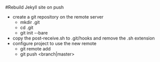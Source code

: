 #Rebuild Jekyll site on push

  - create a git repository on the remote server
    - mkdir <projectname>.git
    - cd <projectname>.git
    - git init --bare
  - copy the post-receive.sh to <projectname>.git/hooks and remove the .sh extension
  - configure project to use the new remote
    - git remote add <name> <location>
    - git push <name> <branch|master>


